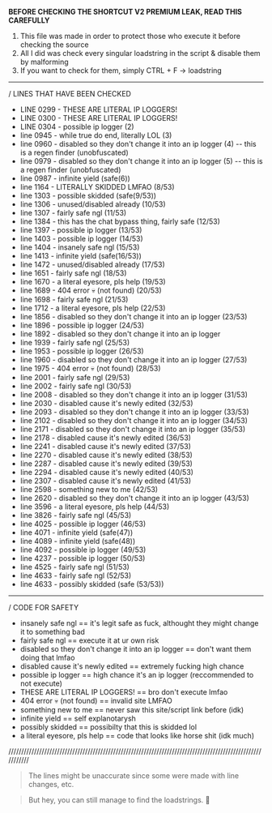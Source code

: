 **BEFORE CHECKING THE SHORTCUT V2 PREMIUM LEAK, READ THIS CAREFULLY**

1. This file was made in order to protect those who execute it before checking the source
2. All I did was check every singular loadstring in the script & disable them by malforming
3. If you want to check for them, simply CTRL + F -> loadstring

-----------------------------------------------------------------------------------------------------------

/ LINES THAT HAVE BEEN CHECKED

- LINE 0299 - THESE ARE LITERAL IP LOGGERS!
- LINE 0300 - THESE ARE LITERAL IP LOGGERS!
- LINE 0304 - possible ip logger (2)
- line 0945 - while true do end, literally LOL (3)
- line 0960 - disabled so they don't change it into an ip logger (4) -- this is a regen finder (unobfuscated)
- line 0979 - disabled so they don't change it into an ip logger (5) -- this is a regen finder (unobfuscated)
- line 0987 - infinite yield (safe(6))
- line 1164 - LITERALLY SKIDDED LMFAO (8/53)
- line 1303 - possible skidded (safe(9/53))
- line 1306 - unused/disabled already (10/53)
- line 1307 - fairly safe ngl (11/53)
- line 1384 - this has the chat bypass thing, fairly safe (12/53)
- line 1397 - possible ip logger (13/53)
- line 1403 - possible ip logger (14/53)
- line 1404 - insanely safe ngl (15/53)
- line 1413 - infinite yield (safe(16/53))
- line 1472 - unused/disabled already (17/53)
- line 1651 - fairly safe ngl (18/53)
- line 1670 - a literal eyesore, pls help (19/53)
- line 1689 - 404 error :skull: (not found) (20/53)
- line 1698 - fairly safe ngl (21/53)
- line 1712 - a literal eyesore, pls help (22/53)
- line 1856 - disabled so they don't change it into an ip logger (23/53)
- line 1896 - possible ip logger (24/53)
- line 1892 - disabled so they don't change it into an ip logger
- line 1939 - fairly safe ngl (25/53)
- line 1953 - possible ip logger (26/53)
- line 1960 - disabled so they don't change it into an ip logger (27/53)
- line 1975 - 404 error :skull: (not found) (28/53)
- line 2001 - fairly safe ngl (29/53)
- line 2002 - fairly safe ngl (30/53)
- line 2008 - disabled so they don't change it into an ip logger (31/53)
- line 2030 - disabled cause it's newly edited (32/53)
- line 2093 - disabled so they don't change it into an ip logger (33/53)
- line 2102 - disabled so they don't change it into an ip logger (34/53)
- line 2171 - disabled so they don't change it into an ip logger (35/53)
- line 2178 - disabled cause it's newly edited (36/53)
- line 2241 - disabled cause it's newly edited (37/53)
- line 2270 - disabled cause it's newly edited (38/53)
- line 2287 - disabled cause it's newly edited (39/53)
- line 2294 - disabled cause it's newly edited (40/53)
- line 2307 - disabled cause it's newly edited (41/53)
- line 2598 - something new to me (42/53)
- line 2620 - disabled so they don't change it into an ip logger (43/53)
- line 3596 - a literal eyesore, pls help (44/53)
- line 3826 - fairly safe ngl (45/53)
- line 4025 - possible ip logger (46/53)
- line 4071 - infinite yield (safe(47))
- line 4089 - infinite yield (safe(48))
- line 4092 - possible ip logger (49/53)
- line 4237 - possible ip logger (50/53)
- line 4525 - fairly safe ngl (51/53)
- line 4633 - fairly safe ngl (52/53)
- line 4633 - possibly skidded (safe (53/53)) 

-----------------------------------------------------------------------------------------------------------

/ CODE FOR SAFETY

- insanely safe ngl == it's legit safe as fuck, althought they might change it to something bad
- fairly safe ngl == execute it at ur own risk
- disabled so they don't change it into an ip logger == don't want them doing that lmfao
- disabled cause it's newly edited == extremely fucking high chance
- possible ip logger == high chance it's an ip logger (reccommended to not execute)
- THESE ARE LITERAL IP LOGGERS! == bro don't execute lmfao
- 404 error :skull: (not found) == invalid site LMFAO
- something new to me == never saw this site/script link before (idk)
- infinite yield == self explanotarysh
- possibly skidded == possibilty that this is skidded lol
- a literal eyesore, pls help == code that looks like horse shit (idk much)

///////////////////////////////////////////////////////////////////////////////////////////////////////////

> The lines might be unaccurate since some were made with line changes, etc.

> But hey, you can still manage to find the loadstrings. :troll:
